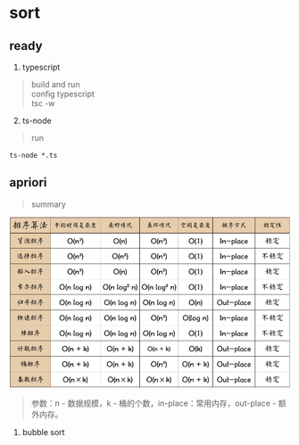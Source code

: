 # sort  

## ready  

  1. typescript  
  > build and run  
  > config typescript  
  > tsc -w  

  2. ts-node  
  > run  

  ```
  ts-node *.ts
  ```

## apriori  

  > summary  

  ![apriori summary](./images/summary.png)  
  > 参数：n - 数据规模，k - 桶的个数，in-place：常用内存，out-place - 额外内存。  

  1. bubble sort  
  > 